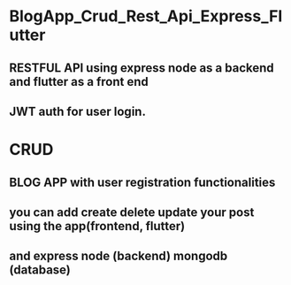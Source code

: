 # BlogApp_Crud_Rest_Api_Express_Flutter

## RESTFUL API using express node as a backend and flutter as a front end
## JWT auth for user login.

# CRUD
## BLOG APP with user registration functionalities 
## you can add create delete update your post using the app(frontend, flutter)
## and express node (backend) mongodb (database)

